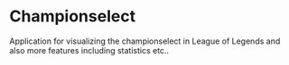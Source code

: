# Championselect
Application for visualizing the championselect in League of Legends and also more features including statistics etc..
